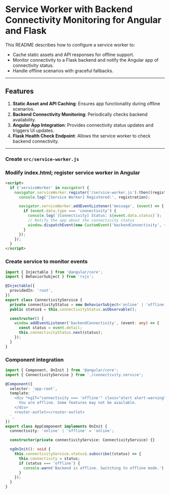 # Service Worker with Backend Connectivity Monitoring for Angular and Flask

This README describes how to configure a service worker to:
- Cache static assets and API responses for offline support.
- Monitor connectivity to a Flask backend and notify the Angular app of connectivity status.
- Handle offline scenarios with graceful fallbacks.

---

## Features
1. **Static Asset and API Caching**: Ensures app functionality during offline scenarios.
2. **Backend Connectivity Monitoring**: Periodically checks backend availability.
3. **Angular App Integration**: Provides connectivity status updates and triggers UI updates.
4. **Flask Health Check Endpoint**: Allows the service worker to check backend connectivity.

---

### Create `src/service-worker.js`

### Modify index.html; register service worker in Angular

```html
<script>
  if ('serviceWorker' in navigator) {
    navigator.serviceWorker.register('/service-worker.js').then((registration) => {
      console.log('[Service Worker] Registered:', registration);

      navigator.serviceWorker.addEventListener('message', (event) => {
        if (event.data.type === 'connectivity') {
          console.log(`[Connectivity] Status: ${event.data.status}`);
          // Notify the app about the connectivity status
          window.dispatchEvent(new CustomEvent('backendConnectivity', { detail: event.data.status }));
        }
      });
    });
  }
</script>

```
### Create service to monitor events
```typescript
import { Injectable } from '@angular/core';
import { BehaviorSubject } from 'rxjs';

@Injectable({
  providedIn: 'root',
})
export class ConnectivityService {
  private connectivityStatus = new BehaviorSubject<'online' | 'offline'>('online');
  public status$ = this.connectivityStatus.asObservable();

  constructor() {
    window.addEventListener('backendConnectivity', (event: any) => {
      const status = event.detail;
      this.connectivityStatus.next(status);
    });
  }
}

```
### Component integration
```typescript
import { Component, OnInit } from '@angular/core';
import { ConnectivityService } from './connectivity.service';

@Component({
  selector: 'app-root',
  template: `
    <div *ngIf="connectivity === 'offline'" class="alert alert-warning">
      You are offline. Some features may not be available.
    </div>
    <router-outlet></router-outlet>
  `,
})
export class AppComponent implements OnInit {
  connectivity: 'online' | 'offline' = 'online';

  constructor(private connectivityService: ConnectivityService) {}

  ngOnInit(): void {
    this.connectivityService.status$.subscribe((status) => {
      this.connectivity = status;
      if (status === 'offline') {
        console.warn('Backend is offline. Switching to offline mode.');
      }
    });
  }
}

```
